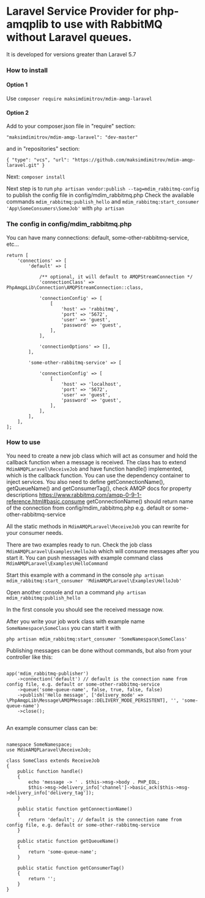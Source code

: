 # Laravel Service Provider for php-amqplib to use with RabbitMQ without Laravel queues.

It is developed for versions greater than Laravel 5.7

### How to install

#### Option 1 
Use ```composer require maksimdimitrov/mdim-amqp-laravel```

#### Option 2
Add to your composer.json file in "require" section:

```"maksimdimitrov/mdim-amqp-laravel": "dev-master"```

and in "repositories" section:

```{ "type": "vcs", "url": "https://github.com/maksimdimitrov/mdim-amqp-laravel.git" }```

Next: ```composer install``` 


Next step is to run ```php artisan vendor:publish --tag=mdim_rabbitmq-config``` to publish the config file in config/mdim_rabbitmq.php
Check the available commands ```mdim_rabbitmq:publish_hello``` and ```mdim_rabbitmq:start_consumer 'App\SomeConsumers\SomeJob'``` with ```php artisan```

### The config in config/mdim_rabbitmq.php
You can have many connections:  default, some-other-rabbitmq-service, etc...
```
return [
    'connections' => [
        'default' => [
            
            /** optional, it will default to AMQPStreamConnection */
            'connectionClass' => PhpAmqpLib\Connection\AMQPStreamConnection::class,

            'connectionConfig' => [
                [
                    'host' => 'rabbitmq',
                    'port' => '5672',
                    'user' => 'guest',
                    'password' => 'guest',
                ],
            ],

            'connectionOptions' => [],    
        ],
        
        'some-other-rabbitmq-service' => [

            'connectionConfig' => [
                [
                    'host' => 'localhost',
                    'port' => '5672',
                    'user' => 'guest',
                    'password' => 'guest',
                ],
            ],   
        ],
    ],
];
```

### How to use 
You need to create a new job class which will act as consumer and hold the callback function when a message is received.
The class has to extend ```MdimAMQPLaravel\ReceiveJob``` and have function handle() implemented, which is the callback function.
You can use the dependency container to inject services.
You also need to define getConnectionName(), getQueueName() and getConsumerTag(), check AMQP docs for property descriptions https://www.rabbitmq.com/amqp-0-9-1-reference.html#basic.consume
getConnectionName() should return name of the connection from config/mdim_rabbitmq.php e.g. default or some-other-rabbitmq-service

All the static methods in ```MdimAMQPLaravel\ReceiveJob``` you can rewrite for your consumer needs.

There are two examples ready to run.
Check the job class ```MdimAMQPLaravel\Examples\HelloJob``` which will consume messages after you start it.
You can push messages with example command class ```MdimAMQPLaravel\Examples\HelloCommand```

Start this example with a command in the console 
```php artisan mdim_rabbitmq:start_consumer 'MdimAMQPLaravel\Examples\HelloJob'```

Open another console and run a command 
```php artisan mdim_rabbitmq:publish_hello```

In the first console you should see the received message now.

After you write your job work class with example name ```SomeNamespace\SomeClass``` you can start it with 

```php artisan mdim_rabbitmq:start_consumer 'SomeNamespace\SomeClass'```

Publishing messages can be done without commands, but also from your controller like this:

```

app('mdim_rabbitmq-publisher')
    ->connection('default') // default is the connection name from config file, e.g. default or some-other-rabbitmq-service
    ->queue('some-queue-name', false, true, false, false)
    ->publish('Hello message', ['delivery_mode' => \PhpAmqpLib\Message\AMQPMessage::DELIVERY_MODE_PERSISTENT], '', 'some-queue-name')
    ->close();
            
```
An example consumer class can be:

```

namespace SomeNamespace;
use MdimAMQPLaravel\ReceiveJob;

class SomeClass extends ReceiveJob
{
    public function handle()
    {
        echo 'message -> ' . $this->msg->body . PHP_EOL;
        $this->msg->delivery_info['channel']->basic_ack($this->msg->delivery_info['delivery_tag']);
    }
    
    public static function getConnectionName()
    {
        return 'default'; // default is the connection name from config file, e.g. default or some-other-rabbitmq-service
    }
    
    public static function getQueueName()
    {
        return 'some-queue-name';
    }
    
    public static function getConsumerTag() 
    {
        return '';
    }
}

```

